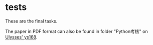 # tests

These are the final tasks.

The paper in PDF format can also be found in folder "Python考核" on [Ulysses' ys168](http://ulysseszhan.ys168.com).

